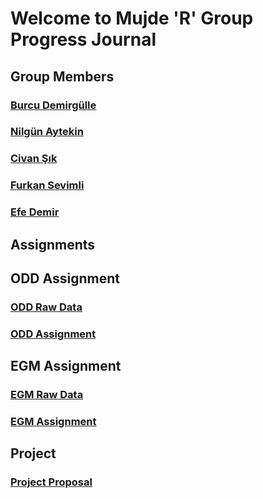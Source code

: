 # Welcome to Mujde 'R' Group Progress Journal

## Group Members 
   ### [Burcu Demirgülle](https://pjournal.github.io/mef03-bdemirgulle/) 
   ### [Nilgün Aytekin](https://pjournal.github.io/mef03-Nilgun/) 
   ### [Civan Şık](https://pjournal.github.io/mef03-scivan/) 
   ### [Furkan Sevimli](https://pjournal.github.io/mef03-FurkanSevimli/) 
   ### [Efe Demir](https://pjournal.github.io/mef03-Demirefe91/) 
    
    

## Assignments
## ODD Assignment
### [ODD Raw Data](https://github.com/pjournal/mef03g-mujde-r/raw/master/Konsolide_ODD_datasi.xlsx)
### [ODD Assignment](https://pjournal.github.io/mef03g-mujde-r//ODDAssignment.html)

## EGM Assignment
### [EGM Raw Data](https://github.com/pjournal/mef03g-mujde-r/raw/master/EGM_Mujde_R_Raw_Data_1.xlsx)
### [EGM Assignment](https://pjournal.github.io/mef03g-mujde-r//Mujde-R_EGM-Assignment.html)

## Project
### [Project Proposal](https://pjournal.github.io/mef03g-mujde-r//ProjectProposal.html)


